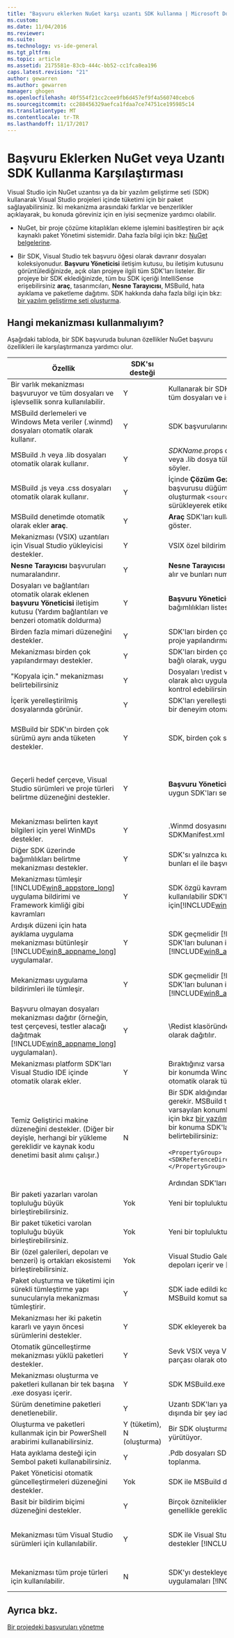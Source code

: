 ```yaml
---
title: "Başvuru eklerken NuGet karşı uzantı SDK kullanma | Microsoft Docs"
ms.custom: 
ms.date: 11/04/2016
ms.reviewer: 
ms.suite: 
ms.technology: vs-ide-general
ms.tgt_pltfrm: 
ms.topic: article
ms.assetid: 2175581e-83cb-444c-bb52-cc1fca8ea196
caps.latest.revision: "21"
author: gewarren
ms.author: gewarren
manager: ghogen
ms.openlocfilehash: 40f554f21cc2cee9fb6d457ef9f4a560740cebc6
ms.sourcegitcommit: cc288456329aefca1fdaa7ce74751ce195985c14
ms.translationtype: MT
ms.contentlocale: tr-TR
ms.lasthandoff: 11/17/2017
---
```

# <a name="adding-references-using-nuget-versus-an-extension-sdk"></a>Başvuru Eklerken NuGet veya Uzantı SDK Kullanma Karşılaştırması

Visual Studio için NuGet uzantısı ya da bir yazılım geliştirme seti (SDK) kullanarak Visual Studio projeleri içinde tüketimi için bir paket sağlayabilirsiniz. İki mekanizma arasındaki farklar ve benzerlikler açıklayarak, bu konuda göreviniz için en iyisi seçmenize yardımcı olabilir.

- NuGet, bir proje çözüme kitaplıkları ekleme işlemini basitleştiren bir açık kaynaklı paket Yönetimi sistemidir. Daha fazla bilgi için bkz: [NuGet belgelerine](http://docs.microsoft.com/nuget).

- Bir SDK, Visual Studio tek başvuru öğesi olarak davranır dosyaları koleksiyonudur. **Başvuru Yöneticisi** iletişim kutusu, bu iletişim kutusunu görüntülediğinizde, açık olan projeye ilgili tüm SDK'ları listeler. Bir projeye bir SDK eklediğinizde, tüm bu SDK içeriği IntelliSense erişebilirsiniz **araç**, tasarımcıları, **Nesne Tarayıcısı**, MSBuild, hata ayıklama ve paketleme dağıtımı. SDK hakkında daha fazla bilgi için bkz: [bir yazılım geliştirme seti oluşturma](../extensibility/creating-a-software-development-kit.md).

## <a name="which-mechanism-should-i-use"></a>Hangi mekanizması kullanmalıyım?

Aşağıdaki tabloda, bir SDK başvuruda bulunan özellikler NuGet başvuru özellikleri ile karşılaştırmanıza yardımcı olur.

|Özellik|SDK'sı desteği|SDK notları|NuGet desteği|NuGet Notlar|
|-------------|-----------------|---------------|-------------------|-----------------|
|Bir varlık mekanizması başvuruyor ve tüm dosyaları ve işlevsellik sonra kullanılabilir.|Y|Kullanarak bir SDK'sı ekleme **başvuru Yöneticisi** iletişim kutusunda, tüm dosyaları ve işlevselliği geliştirme iş akışı sırasında kullanılabilir.|Y||
|MSBuild derlemeleri ve Windows Meta veriler (.winmd) dosyaları otomatik olarak kullanır.|Y|SDK başvurularında derleyiciye otomatik olarak geçirilir.|Y||
|MSBuild .h veya .lib dosyaları otomatik olarak kullanır.|Y|*SDKName*.props dosya Visual Studio Visual C++ dizin ve otomatik .h veya .lib dosya tüketimi için belirli bir benzeri nasıl ayarlanacağını söyler.|N||
|MSBuild .js veya .css dosyaları otomatik olarak kullanır.|Y|İçinde **Çözüm Gezgini**, tek tek .js göstermek için JavaScript SDK'sı başvurusu düğümünü genişletin veya .css dosyaları ve ardından oluşturmak `<source include/>` bu dosyaları kaynak dosyalarına sürükleyerek etiketler. SDK, F5 ve otomatik paketi Kurulum destekler.|Y||
|MSBuild denetimde otomatik olarak ekler **araç**.|Y|**Araç** SDK'ları kullanabilir ve belirttiğiniz sekmeleri denetimlerini göster.|N||
|Mekanizması (VSIX) uzantıları için Visual Studio yükleyicisi destekler.|Y|VSIX özel bildirim ve SDK paketleri oluşturmak için mantığı vardır|Y|VSIX başka bir Kurulum programı'katıştırılabilir.|
|**Nesne Tarayıcısı** başvuruları numaralandırır.|Y|**Nesne Tarayıcısı** otomatik olarak SDK'ları içinde başvuruları listesini alır ve bunları numaralandırır.|N||
|Dosyaları ve bağlantıları otomatik olarak eklenen **başvuru Yöneticisi** iletişim kutusu (Yardım bağlantıları ve benzeri otomatik doldurma)|Y|**Başvuru Yöneticisi** iletişim kutusu Yardım bağlantıları ve SDK bağımlılıkları listesi birlikte SDK'ları, otomatik olarak numaralandırır.|N|NuGet sağlar, kendi **NuGet paketlerini Yönet** iletişim kutusu.|
|Birden fazla mimari düzeneğini destekler.|Y|SDK'ları birden çok yapılandırmayı gönderebilirsiniz. MSBuild her proje yapılandırması için uygun dosyaları kullanır.|N||
|Mekanizması birden çok yapılandırmayı destekler.|Y|SDK'ları birden çok yapılandırmayı gönderebilirsiniz. Proje mimarisine bağlı olarak, uygun dosyaları her proje mimari MSBuild tüketir.|N||
|"Kopyala için." mekanizması belirtebilirsiniz|Y|Dosyaları \redist veya \designtime klasöründe olup bırakılan bağlı olarak alıcı uygulamanın pakete kopyalamak için hangi dosyaların kontrol edebilirsiniz.|N|Paket bildirimi kopyalamak için hangi dosyaların bildirin.|
|İçerik yerelleştirilmiş dosyalarında görünür.|Y|SDK'ları yerelleştirilmiş XML belgelerini daha iyi tasarım zamanı için bir deneyim otomatik olarak eklenir.|N||
|MSBuild bir SDK'ın birden çok sürümü aynı anda tüketen destekler.|Y|SDK, birden çok sürümü aynı anda tüketen destekler.|N|Bu başvuruda değil. Projenizdeki NuGet dosyaların birden fazla sürümünü aynı anda sahip olamaz.|
|Geçerli hedef çerçeve, Visual Studio sürümleri ve proje türleri belirtme düzeneğini destekler.|Y|**Başvuru Yöneticisi** iletişim kutusu ve **araç** kullanıcıları daha kolay uygun SDK'ları seçebilmeleri projesi için geçerli SDK göster.|Y (kısmi)|Pivot hedef çerçevedir. Hiçbir kullanıcı arabiriminde filtreleme yoktur. Yükleme sırasında bir hata döndürebilir.|
|Mekanizması belirten kayıt bilgileri için yerel WinMDs destekler.|Y|.Winmd dosyasını ve .dll dosyasını arasındaki bağıntıyı SDKManifest.xml belirtebilirsiniz.|N||
|Diğer SDK üzerinde bağımlılıkları belirtme mekanizması destekler.|Y|SDK'sı yalnızca kullanıcıyı uyarır; Kullanıcı hala bunları yüklemeniz ve bunları el ile başvuru gerekir.|Y|NuGet bunları otomatik olarak çeker; kullanıcı bildirimi değil.|
|Mekanizması tümleşir [!INCLUDE[win8_appstore_long](../debugger/includes/win8_appstore_long_md.md)] uygulama bildirimi ve Framework kimliği gibi kavramları|Y|SDK özgü kavramları geçmelidir [!INCLUDE[win8_appstore_short](../ide/includes/win8_appstore_short_md.md)] kullanılabilir SDK'ları ile paketleme ve F5'ın düzgün çalışması için[!INCLUDE[win8_appstore_short](../ide/includes/win8_appstore_short_md.md)].|N||
|Ardışık düzeni için hata ayıklama uygulama mekanizması bütünleşir [!INCLUDE[win8_appname_long](../debugger/includes/win8_appname_long_md.md)] uygulamalar.|Y|SDK geçmelidir [!INCLUDE[win8_appstore_short](../ide/includes/win8_appstore_short_md.md)]-belirli kavramları SDK'ları bulunan ile paketleme ve F5'ın düzgün çalışması için [!INCLUDE[win8_appstore_short](../ide/includes/win8_appstore_short_md.md)].|Y|NuGet içerik projenin bir parçası haline gelir. Herhangi bir F5 ayrıcalık gereklidir.|
|Mekanizması uygulama bildirimleri ile tümleşir.|Y|SDK geçmelidir [!INCLUDE[win8_appstore_short](../ide/includes/win8_appstore_short_md.md)]-belirli kavramları SDK'ları bulunan ile paketleme ve F5'ın düzgün çalışması için [!INCLUDE[win8_appstore_short](../ide/includes/win8_appstore_short_md.md)].|Y|NuGet içerik projenin bir parçası haline gelir. Herhangi bir F5 ayrıcalık gereklidir.|
|Başvuru olmayan dosyaları mekanizması dağıtır (örneğin, test çerçevesi, testler alacağı dağıtmak [!INCLUDE[win8_appname_long](../debugger/includes/win8_appname_long_md.md)] uygulamaları).|Y|\Redist klasöründe dosyaları sürükleyip bırakabilir, dosyaları otomatik olarak dağıtılır.|Y||
|Mekanizması platform SDK'ları Visual Studio IDE içinde otomatik olarak ekler.|Y|Bıraktığınız varsa [!INCLUDE[win8](../debugger/includes/win8_md.md)] SDK veya belirli bir düzende belirli bir konumda Windows Phone SDK'sı SDK ile Visual Studio özellikleri otomatik olarak tümleşiktir.|N||
|Temiz Geliştirici makine düzeneğini destekler. (Diğer bir deyişle, herhangi bir yükleme gereklidir ve kaynak kodu denetimi basit alımı çalışır.)|N|Bir SDK aldığından, çözümünüz ve SDK ayrı olarak işaretlemeniz gerekir. MSBuild tekrarlanan SDK'ları iki kayıt defteri olmayan varsayılan konumlardan SDK'sındaki kontrol edebilirsiniz (Ayrıntılar için bkz [bir yazılım geliştirme seti oluşturma](../extensibility/creating-a-software-development-kit.md)). Alternatif olarak, özel bir konuma SDK'lar oluşuyorsa proje dosyasında aşağıdaki kodu belirtebilirsiniz:<br /><br /> `<PropertyGroup>    <SDKReferenceDirectoryRoot>C:\MySDKs</SDKReferenceDirectoryRoot>   </PropertyGroup>`<br /><br /> Ardından SDK'ları bu konuma denetleyin.|Y|Çözüm denetleyebilir ve Visual Studio hemen tanır ve dosyalar üzerinde çalışır.|
|Bir paketi yazarları varolan topluluğu büyük birleştirebilirsiniz.|Yok|Yeni bir topluluktur.|Y||
|Bir paket tüketici varolan topluluğu büyük birleştirebilirsiniz.|Yok|Yeni bir topluluktur.|Y||
|Bir (özel galerileri, depoları ve benzeri) iş ortakları ekosistemi birleştirebilirsiniz.|Yok|Visual Studio Galerisi, Microsoft Download Center, kullanılabilir depoları içerir ve [!INCLUDE[win8_appstore_long](../debugger/includes/win8_appstore_long_md.md)].|Y||
|Paket oluşturma ve tüketimi için sürekli tümleştirme yapı sunucularıyla mekanizması tümleştirir.|Y|SDK iade edildi konumu (SDKReferenceDirectoryRoot özelliği) için MSBuild komut satırında geçmesi gerekir.|Y||
|Mekanizması her iki paketin kararlı ve yayın öncesi sürümlerini destekler.|Y|SDK ekleyerek başvuruları birden çok sürümü destekler.|Y||
|Otomatik güncelleştirme mekanizması yüklü paketleri destekler.|Y|Sevk VSIX veya Visual Studio Otomatik Güncelleştirmeler'in bir parçası olarak otomatik bildirimler SDK sağlar.|Y||
|Mekanizması oluşturma ve paketleri kullanan bir tek başına .exe dosyası içerir.|Y|SDK MSBuild.exe içerir.|Y||
|Sürüm denetimine paketleri denetlenebilir.|Y|Uzantı SDK'ları yapılmayacağını anlamına gelir Belgeler düğümü dışında bir şey iade edilemez. Uzantı SDK boyutu büyük olabilir.|Y||
|Oluşturma ve paketleri kullanmak için bir PowerShell arabirimi kullanabilirsiniz.|Y (tüketim), N (oluşturma)|Bir SDK oluşturmak için hiçbir araç. Tüketim MSBuild komut satırında yürütüyor.|Y||
|Hata ayıklama desteği için Sembol paketi kullanabilirsiniz.|Y|.Pdb dosyaları SDK sürükleyip bırakabilir, dosyaları otomatik olarak toplanma.|Y||
|Paket Yöneticisi otomatik güncelleştirmeleri düzeneğini destekler.|Yok|SDK ile MSBuild düzenlendi.|Y||
|Basit bir bildirim biçimi düzeneğini destekler.|Y|Birçok öznitelikleri SDKManifest.xml destekler, ancak küçük bir alt genellikle gereklidir.|Y||
|Mekanizması tüm Visual Studio sürümleri için kullanılabilir.|Y|SDK ile Visual Studio Express gelen tüm Visual Studio sürümlerini destekler [!INCLUDE[vsUltLong](../code-quality/includes/vsultlong_md.md)].|Y|NuGet destekleyen tüm Visual Studio sürümlerini Express Yukarı aracılığıyla [!INCLUDE[vsUltLong](../code-quality/includes/vsultlong_md.md)].|
|Mekanizması tüm proje türleri için kullanılabilir.|N|SDK'yı destekleyen [!INCLUDE[win8_appname_long](../debugger/includes/win8_appname_long_md.md)] başlayarak uygulamaları [!INCLUDE[vs_dev11_long](../data-tools/includes/vs_dev11_long_md.md)].|N|İzin verilen projelerinin listesini gözden geçirebilirsiniz.|

## <a name="see-also"></a>Ayrıca bkz.

[Bir projedeki başvuruları yönetme](../ide/managing-references-in-a-project.md)